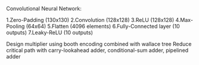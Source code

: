 Convolutional Neural Network:

1.Zero-Padding (130x130)
2.Convolution (128x128)
3.ReLU (128x128)
4.Max-Pooling (64x64)
5.Flatten (4096 elements)
6.Fully-Connected layer (10 outputs)
7.Leaky-ReLU (10 outputs)

Design multiplier using booth encoding combined with wallace tree
Reduce critical path with carry-lookahead adder, conditional-sum adder, pipelined adder
